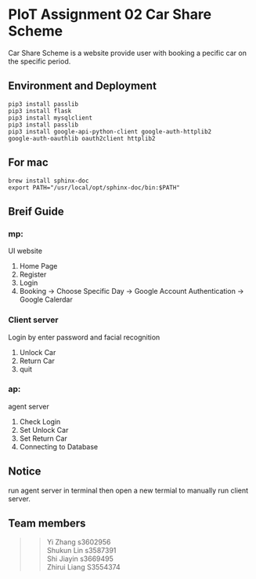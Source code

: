 # PIoT Assignment 02 Car Share Scheme
Car Share Scheme is a website provide user with booking a pecific car on the specific period.
## Environment and Deployment ##
`pip3 install passlib`<br>
`pip3 install flask`<br>
`pip3 install mysqlclient`<br>
`pip3 install passlib`<br>
`pip3 install google-api-python-client google-auth-httplib2`<br> 
`google-auth-oauthlib oauth2client httplib2`<br>

## For mac ##
`brew install sphinx-doc`<br>
`export PATH="/usr/local/opt/sphinx-doc/bin:$PATH"`<br>

## Breif Guide ##
### mp: ###
UI website<br>
1. Home Page<br>
2. Register<br>
3. Login<br>
4. Booking -> Choose Specific Day -> Google Account Authentication -> Google Calerdar<br>

### Client server ###
Login by enter password and facial recognition <br>
1. Unlock Car<br>
2. Return Car<br>
3. quit<br>

### ap: ###
agent server<br>
1. Check Login<br>
2. Set Unlock Car<br>
3. Set Return Car<br>
4. Connecting to Database<br>

## Notice ##
run agent server in terminal then open a new termial to manually run client server.

## Team members ##
>> Yi Zhang s3602956 <br>
>> Shukun Lin s3587391<br>
>> Shi Jiayin s3669495<br>
>> Zhirui Liang S3554374<br>